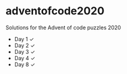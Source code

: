 # adventofcode2020

Solutions for the Advent of code puzzles 2020

- Day 1 ✓
- Day 2 ✓
- Day 3 ✓
- Day 4 ✓
- Day 8 ✓
